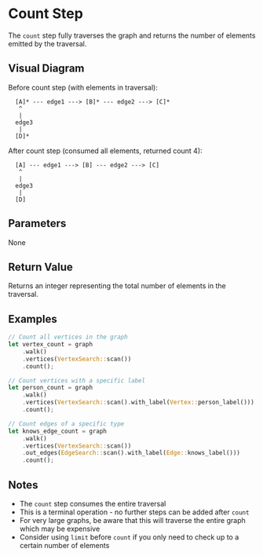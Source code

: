 # Count Step

The `count` step fully traverses the graph and returns the number of elements emitted by the traversal.

## Visual Diagram

Before count step (with elements in traversal):
```text
  [A]* --- edge1 ---> [B]* --- edge2 ---> [C]*  
   ^                                         
   |                                         
  edge3                                       
   |                                         
  [D]*                                        
```

After count step (consumed all elements, returned count 4):
```text
  [A] --- edge1 ---> [B] --- edge2 ---> [C]  
   ^                                         
   |                                         
  edge3                                       
   |                                         
  [D]                                        
```

## Parameters

None

## Return Value

Returns an integer representing the total number of elements in the traversal.

## Examples

```rust
// Count all vertices in the graph
let vertex_count = graph
    .walk()
    .vertices(VertexSearch::scan())
    .count();

// Count vertices with a specific label
let person_count = graph
    .walk()
    .vertices(VertexSearch::scan().with_label(Vertex::person_label()))
    .count();

// Count edges of a specific type
let knows_edge_count = graph
    .walk()
    .vertices(VertexSearch::scan())
    .out_edges(EdgeSearch::scan().with_label(Edge::knows_label()))
    .count();
```

## Notes

- The `count` step consumes the entire traversal
- This is a terminal operation - no further steps can be added after `count`
- For very large graphs, be aware that this will traverse the entire graph which may be expensive
- Consider using `limit` before `count` if you only need to check up to a certain number of elements